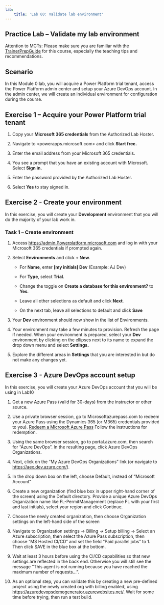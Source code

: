 ```yaml
---
lab:
    title: 'Lab 00: Validate lab environment'
---
```



## Practice Lab – Validate my lab environment

Attention to MCTs: Please make sure you are familiar with the [TrainerPrepGuide](../PL-400T00A-ENU-TrainerPrepGuide.pdf) for this course, especially the teaching tips and recommendations.

Scenario
--------

In this Module 0 lab, you will acquire a Power Platform trial tenant, access the Power Platform admin center and setup your Azure DevOps account. In the admin center, we will create an individual environment for configuration during the course.

Exercise 1 – Acquire your Power Platform trial tenant 
------------------------------------------

1. Copy your **Microsoft 365 credentials** from the Authorized Lab Hoster.

2. Navigate to <powerapps.microsoft.com> and click **Start free.**

3. Enter the email address from your Microsoft 365 credentials.

4. You see a prompt that you have an existing account with Microsoft. Select **Sign in.**

5. Enter the password provided by the Authorized Lab Hoster. 

6. Select **Yes** to stay signed in.


Exercise 2 - Create your environment 
------------------------------------------

In this exercise, you will create your **Development** environment that you will do the majority of your lab work in.

### Task 1 – Create environment

1.  Access <https://admin.Powerplatform.microsoft.com> and log in with your Microsoft 365 credentials if prompted again.

2. Select **Environments** and click **+ New**.

    - For **Name**, enter **[my initials] Dev** (Example: AJ Dev)
    
    - For **Type**, select **Trial**.
    
    - Change the toggle on **Create a database for this environment?** to **Yes**.
    
    - Leave all other selections as default and click **Next**.
    
    - On the next tab, leave all selections to default and click **Save**

3. Your **Dev** environment should now show in the list of Environments. 

4. Your environment may take a few minutes to provision. Refresh the page if needed. When your environment is prepared, select your **Dev** environment by clicking on the ellipses next to its name to expand the drop down menu and select **Settings.** 

3.  Explore the different areas in **Settings** that you are interested in but do not make any changes yet. 

Exercise 3 - Azure DevOps account setup
------------------------------------------

In this exercise, you will create your Azure DevOps account that you will be using in Lab10

1. Get a new Azure Pass (valid for 30-days) from the instructor or other source.

2. Use a private browser session, go to Microsoftazurepass.com to redeem your Azure Pass using the Dynamics 365 (or M365) credentials provided to you). [Redeem a Microsoft Azure Pass](https://www.microsoftazurepass.com/Home/HowTo?Length=5) Follow the instructions for redemption. 

3. Using the same browser session, go to portal.azure.com, then search for “Azure DevOps”. In the resulting page, click Azure DevOps Organizations. 

4. Next, click on the “My Azure DevOps Organizations” link (or navigate to https://aex.dev.azure.com/).

5. In the drop down box on the left, choose Default, instead of “Microsoft Account”

6. Create a new organization (find blue box in upper right-hand corner of the screen) using the Default directory. Provide a unique Azure DevOps Organization name like FL-PermitManagement (replace FL with your first and last initials), select your region and click Continue.

8. Choose the newly created organization, then choose Organization settings on the left-hand side of the screen

9. Navigate to Organization settings -> Billing -> Setup billing -> Select an Azure subscription, then select the Azure Pass subscription, then choose “MS Hosted CI/CD” and set the field “Paid parallel jobs” to 1. Then click SAVE in the blue box at the bottom. 

10. Wait at least 3 hours before using the CI/CD capabilities so that new settings are reflected in the back end. Otherwise you will still see the message “This agent is not running because you have reached the maximum number of requests…”.

11. As an optional step, you can validate this by creating a new pre-defined project using the newly created org with billing enabled, using https://azuredevopsdemogenerator.azurewebsites.net/. Wait for some time before trying, then run a test build.

